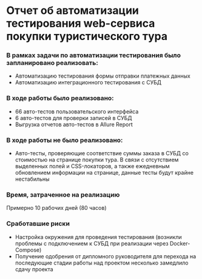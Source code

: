 # Отчет об автоматизации тестирования web-сервиса покупки туристического тура

### В рамках задачи по автоматизации тестирования было запланировано реализовать:

- Автоматизацию тестирования формы отправки платежных данных
- Автоматизацию интеграционного тестирования с СУБД

### В ходе работы было реализовано:

- 66 авто-тестов пользовательского интерфейса 
- 6 авто-тестов для проверки записей в СУБД
- Выгрузка отчетов авто-тестов в Allure Report

### В ходе работы не было реализовано:
- Авто-тесты, проверяющие соответствие суммы заказа в СУБД со стоимостью на странице покупки тура. В связи с отсутствием 
  выделенных полей и CSS-локаторов, а также ежедневным обновлением информации на странице, данные тесты будут крайне нестабильны

### Время, затраченное на реализацию
Примерно 10 рабочих дней (80 часов)

### Сработавшие риски

- Настройка окружения для проведения тестирования (возникли проблемы с подключением к СУБД при реализации через Docker-Compose)
- Получение одобрения от дипломного руководителя для перехода на последующие стадии работы над проектом несколько замедлило сдачу проекта





